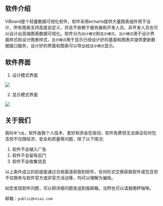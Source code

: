 ## 软件介绍

ViBoard是个轻量数据可视化软件，软件采用echarts提供大量图表组件用于设计，所有图表支持高度自定义，并且不依赖于服务器和开发人员，非开发人员也可以设计出高端图表数据可视化。软件分为`设计模式`和`显示模式`，`设计模式`用于设计界面样式和设计图表样式，`显示模式`用于显示已经设计好的基面和图表并提供更新数据接口服务，设计好的界面和图表可以导出给`显示模式`显示。


## 软件界面

1. 设计模式界面

![](https://github.com/nniai/ViBoard/blob/main/assets/screenshot.webp)

2. 显示模式界面

![](https://github.com/nniai/ViBoard/blob/main/assets/screenshot1.webp)

## 关于我们

我叫`李飞龙`，软件由我个人技术、爱好和资金在驱动，软件免费但无法保证任何包含但不仅限经济、安全和质量等问题，除了以下情况:
1. 软件不会植入广告
2. 软件不会留有后门
3. 软件不会收集信息

以上条件成立的前提是通过合规渠道获取到软件，任何形式交换获取软件或包含但不仅限参与软件官方或非官方活动等，均可以理解为骗局。

如您发现软件问题，可以把详细问题发送到我邮箱，当然也可以请我喝杯咖啡。

邮箱：`public@nniai.com`

